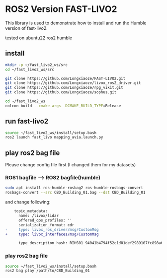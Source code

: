 # ROS2 Version FAST-LIVO2
This library is used to demonstrate how to install and run the Humble version of fast-livo2.

tested on ubuntu22 ros2 humble

## install
``` bash
mkdir -p ~/fast_livo2_ws/src
cd ~/fast_livo2_ws/src

git clone https://github.com/Longxiaoze/FAST-LIVO2.git
git clone https://github.com/Longxiaoze/livox_ros2_driver.git
git clone https://github.com/Longxiaoze/rpg_vikit.git
git clone https://github.com/Longxiaoze/sophus.git

cd ~/fast_livo2_ws
colcon build --cmake-args -DCMAKE_BUILD_TYPE=Release
```

## run fast-livo2
``` bash
source ~/fast_livo2_ws/install/setup.bash
ros2 launch fast_livo mapping_avia.launch.py
```


## play ros2 bag file
Please change config file first (I changed them for my datasets)
### ROS1 bagfile --> ROS2 bagfile(humble)
``` bash
sudo apt install ros-humble-rosbag2 ros-humble-rosbags-convert
rosbags-convert --src CBD_Building_01.bag --dst CBD_Building_01
```

and change following:

``` diff
    topic_metadata:
      name: /livox/lidar
      offered_qos_profiles: ''
      serialization_format: cdr
-     type: livox_ros_driver/msg/CustomMsg
+     type: livox_interfaces/msg/CustomMsg

      type_description_hash: RIHS01_94041b4794f52c1d81def2989107fc898a62dacb7a39d5dbe80d4b55e538bf6d
```

### play ros2 bag file
``` bash
source ~/fast_livo2_ws/install/setup.bash
ros2 bag play /path/to/CBD_Building_01
```
